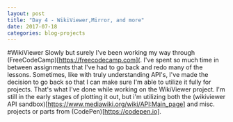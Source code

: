 ```yaml
---
layout: post
title: "Day 4 - WikiViewer,Mirror, and more"
date: 2017-07-18
categories: blog-projects
---
```

#WikiViewer
Slowly but surely I've been working my way through (FreeCodeCamp)[https://freecodecamp.com](. I've spent so much time in between assignments that I've had to go back and redo many of the lessons. Sometimes, like with truly understanding API's, I've made the decision to go back so that I can make sure I'm able to utilize it fully for projects.
That's what I've done while working on the WikiViewer project. I'm still in the early stages of plotting it out, but i'm utilizing both the (wikiviewer API sandbox)[https://www.mediawiki.org/wiki/API:Main_page] and misc. projects or parts from (CodePen)[https://codepen.io].
